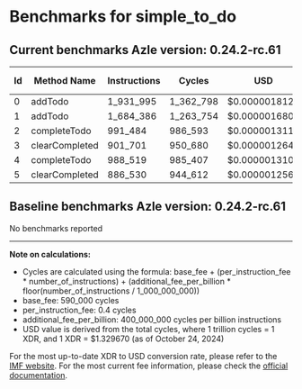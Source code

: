 # Benchmarks for simple_to_do

## Current benchmarks Azle version: 0.24.2-rc.61

| Id  | Method Name    | Instructions | Cycles    | USD           | USD/Million Calls |
| --- | -------------- | ------------ | --------- | ------------- | ----------------- |
| 0   | addTodo        | 1_931_995    | 1_362_798 | $0.0000018121 | $1.81             |
| 1   | addTodo        | 1_684_386    | 1_263_754 | $0.0000016804 | $1.68             |
| 2   | completeTodo   | 991_484      | 986_593   | $0.0000013118 | $1.31             |
| 3   | clearCompleted | 901_701      | 950_680   | $0.0000012641 | $1.26             |
| 4   | completeTodo   | 988_519      | 985_407   | $0.0000013103 | $1.31             |
| 5   | clearCompleted | 886_530      | 944_612   | $0.0000012560 | $1.25             |

## Baseline benchmarks Azle version: 0.24.2-rc.61

No benchmarks reported

---

**Note on calculations:**

-   Cycles are calculated using the formula: base_fee + (per_instruction_fee \* number_of_instructions) + (additional_fee_per_billion \* floor(number_of_instructions / 1_000_000_000))
-   base_fee: 590_000 cycles
-   per_instruction_fee: 0.4 cycles
-   additional_fee_per_billion: 400_000_000 cycles per billion instructions
-   USD value is derived from the total cycles, where 1 trillion cycles = 1 XDR, and 1 XDR = $1.329670 (as of October 24, 2024)

For the most up-to-date XDR to USD conversion rate, please refer to the [IMF website](https://www.imf.org/external/np/fin/data/rms_sdrv.aspx).
For the most current fee information, please check the [official documentation](https://internetcomputer.org/docs/current/developer-docs/gas-cost#execution).
